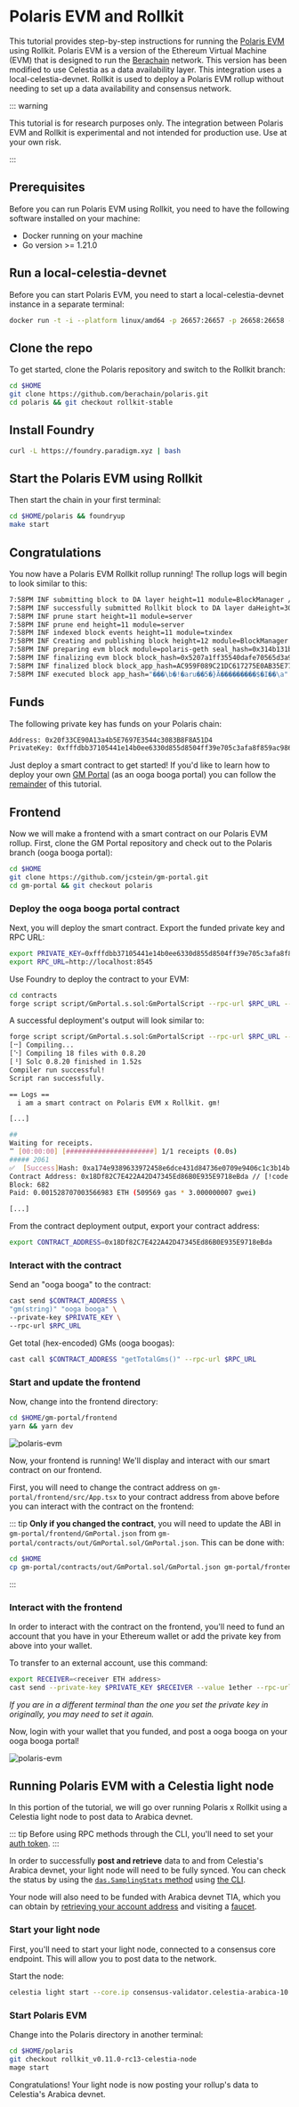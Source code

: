 # Polaris EVM and Rollkit

This tutorial provides step-by-step instructions for running the
[Polaris EVM](https://github.com/berachain/polaris)
using Rollkit. Polaris EVM is a version of the
Ethereum Virtual Machine (EVM) that is designed to run
the [Berachain](https://berachain.com) network.
This version has been modified to use Celestia as a data availability
layer. This integration uses a local-celestia-devnet. Rollkit
is used to deploy a Polaris EVM rollup without needing to set up a data
availability and consensus network.

::: warning

This tutorial is for research purposes only. The integration between
Polaris EVM and Rollkit is experimental and not intended for production
use. Use at your own risk.

:::

## Prerequisites

Before you can run Polaris EVM using Rollkit, you need to have the
following software installed on your machine:

* Docker running on your machine
* Go version >= 1.21.0

## Run a local-celestia-devnet

Before you can start Polaris EVM, you need to start a
local-celestia-devnet instance in a separate terminal:

```bash
docker run -t -i --platform linux/amd64 -p 26657:26657 -p 26658:26658 -p 26659:26659 ghcr.io/rollkit/local-celestia-devnet:v0.12.1
```

## Clone the repo

To get started, clone the Polaris repository and switch to the Rollkit branch:

```bash
cd $HOME
git clone https://github.com/berachain/polaris.git
cd polaris && git checkout rollkit-stable
```

## Install Foundry

```bash
curl -L https://foundry.paradigm.xyz | bash
```

## Start the Polaris EVM using Rollkit

Then start the chain in your first terminal:

```bash
cd $HOME/polaris && foundryup
make start
```

## Congratulations

You now have a Polaris EVM Rollkit rollup running! The rollup logs will begin to look similar to this:

```bash
7:58PM INF submitting block to DA layer height=11 module=BlockManager // [!code focus]
7:58PM INF successfully submitted Rollkit block to DA layer daHeight=30 module=BlockManager rollkitHeight=11 // [!code focus]
7:58PM INF prune start height=11 module=server
7:58PM INF prune end height=11 module=server
7:58PM INF indexed block events height=11 module=txindex
7:58PM INF Creating and publishing block height=12 module=BlockManager // [!code focus]
7:58PM INF preparing evm block module=polaris-geth seal_hash=0x314b131b1d4117445091b25240eaf420cdbdcf9f653eabd1d95aa0dab3cd1359
7:58PM INF finalizing evm block block_hash=0x5207a1ff35540dafe70565d3a95ed07f6c9b1ed9114f93c6c47ee0a1c0d4cc2e module=polaris-geth num_txs=0
7:58PM INF finalized block block_app_hash=AC959F089C21DC617275E0AB35E77DC3839C9597ECFDECDAD6C924EC49B1EB07 height=12 module=BlockManager num_txs_res=0 num_val_updates=0
7:58PM INF executed block app_hash="���\b�!�aru��5�}Ã���������$�I��\a" height=12 module=BlockManager
```

## Funds

The following private key has funds on your Polaris chain:

```bash
Address: 0x20f33CE90A13a4b5E7697E3544c3083B8F8A51D4
PrivateKey: 0xfffdbb37105441e14b0ee6330d855d8504ff39e705c3afa8f859ac9865f99306
```

Just deploy a smart contract to get started! If you'd like to learn
how to deploy your own [GM Portal](https://gmportal.xyz) (as an ooga booga portal) you
can follow the [remainder](#frontend) of this tutorial.

## Frontend

Now we will make a frontend with a smart contract on our Polaris
EVM rollup. First, clone the GM Portal repository and check out to the Polaris branch (ooga booga portal):

```bash
cd $HOME
git clone https://github.com/jcstein/gm-portal.git
cd gm-portal && git checkout polaris
```

### Deploy the ooga booga portal contract

Next, you will deploy the smart contract.
Export the funded private key and RPC URL:

```bash
export PRIVATE_KEY=0xfffdbb37105441e14b0ee6330d855d8504ff39e705c3afa8f859ac9865f99306
export RPC_URL=http://localhost:8545
```

Use Foundry to deploy the contract to your EVM:

```bash
cd contracts
forge script script/GmPortal.s.sol:GmPortalScript --rpc-url $RPC_URL --private-key $PRIVATE_KEY --broadcast
```

A successful deployment's output will look similar to:

```bash
forge script script/GmPortal.s.sol:GmPortalScript --rpc-url $RPC_URL --private-key $PRIVATE_KEY --broadcast
[⠒] Compiling...
[⠑] Compiling 18 files with 0.8.20
[⠘] Solc 0.8.20 finished in 1.52s
Compiler run successful!
Script ran successfully.

== Logs ==
  i am a smart contract on Polaris EVM x Rollkit. gm!

[...]

##
Waiting for receipts.
⠉ [00:00:00] [######################] 1/1 receipts (0.0s)
##### 2061
✅  [Success]Hash: 0xa174e9389633972458e6dce431d84736e0709e9406c1c3b14b5fa9ae0cdd6860
Contract Address: 0x18Df82C7E422A42D47345Ed86B0E935E9718eBda // [!code focus]
Block: 682
Paid: 0.001528707003566983 ETH (509569 gas * 3.000000007 gwei)

[...]
```

From the contract deployment output, export your contract address:

```bash
export CONTRACT_ADDRESS=0x18Df82C7E422A42D47345Ed86B0E935E9718eBda
```

### Interact with the contract

Send an "ooga booga" to the contract:

```bash
cast send $CONTRACT_ADDRESS \
"gm(string)" "ooga booga" \
--private-key $PRIVATE_KEY \
--rpc-url $RPC_URL
```

Get total (hex-encoded) GMs (ooga boogas):

```bash
cast call $CONTRACT_ADDRESS "getTotalGms()" --rpc-url $RPC_URL
```

### Start and update the frontend

Now, change into the frontend directory:

```bash
cd $HOME/gm-portal/frontend
yarn && yarn dev
```

![polaris-evm](/polaris-evm/polaris-start-site.png)

Now, your frontend is running! We'll display and interact with our smart contract
on our frontend.

First, you will need to change the contract address on  `gm-portal/frontend/src/App.tsx` to your contract address from above before you can interact with the contract on the frontend:

::: tip
**Only if you changed the contract**, you will need to update the ABI in `gm-portal/frontend/GmPortal.json` from `gm-portal/contracts/out/GmPortal.sol/GmPortal.json`. This can be done with:

```bash
cd $HOME
cp gm-portal/contracts/out/GmPortal.sol/GmPortal.json gm-portal/frontend
```

:::

### Interact with the frontend

In order to interact with the contract on the frontend, you'll need to fund an account that you have in your Ethereum wallet
or add the private key from above into your wallet.

To transfer to an external account, use this command:

```bash
export RECEIVER=<receiver ETH address>
cast send --private-key $PRIVATE_KEY $RECEIVER --value 1ether --rpc-url $RPC_URL
```

_If you are in a different terminal than the one you set the private key in originally,
you may need to set it again._

Now, login with your wallet that you funded, and post a ooga booga on your ooga booga portal!

![polaris-evm](/polaris-evm/polaris-evm.png)

## Running Polaris EVM with a Celestia light node

In this portion of the tutorial, we will go over running Polaris x Rollkit using
a Celestia light node to post data to Arabica devnet.

::: tip
Before using RPC methods through the CLI, you'll need to set your
[auth token](https://docs.celestia.org/developers/node-tutorial/#auth-token-).
:::

In order to successfully **post and retrieve** data to and from Celestia's
Arabica devnet, your light node will need to be fully synced. You can check
the status by using the
[`das.SamplingStats` method](https://docs.celestia.org/api/v0.11.0-rc13/#daser.SamplingStats) using
[the CLI](https://docs.celestia.org/developers/node-tutorial/#get-data-availability-sampler-stats).

Your node will also need to be funded with Arabica devnet TIA, which you
can obtain by
[retrieving your account address](https://docs.celestia.org/developers/node-tutorial/#get-your-account-address)
and visiting a [faucet](https://docs.celestia.org/nodes/arabica-devnet/#arabica-devnet-faucet).

### Start your light node

First, you'll need to start your light node, connected to a consensus
core endpoint. This will allow you to post data to the network.

Start the node:

```bash
celestia light start --core.ip consensus-validator.celestia-arabica-10.com --p2p.network arabica
```

### Start Polaris EVM

Change into the Polaris directory in another terminal:

```bash
cd $HOME/polaris
git checkout rollkit_v0.11.0-rc13-celestia-node
mage start
```

Congratulations! Your light node is now posting your rollup's data to
Celestia's Arabica devnet.
